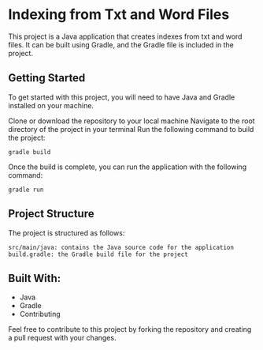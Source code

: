 # Indexing from Txt and Word Files
This project is a Java application that creates indexes from txt and word files. It can be built using Gradle, and the Gradle file is included in the project.

## Getting Started
To get started with this project, you will need to have Java and Gradle installed on your machine.

Clone or download the repository to your local machine
Navigate to the root directory of the project in your terminal
Run the following command to build the project:


~~~
gradle build
~~~
Once the build is complete, you can run the application with the following command:

~~~
gradle run
~~~
## Project Structure
The project is structured as follows:
~~~
src/main/java: contains the Java source code for the application
build.gradle: the Gradle build file for the project
~~~
## Built With: 
* Java
* Gradle
* Contributing


Feel free to contribute to this project by forking the repository and creating a pull request with your changes.

